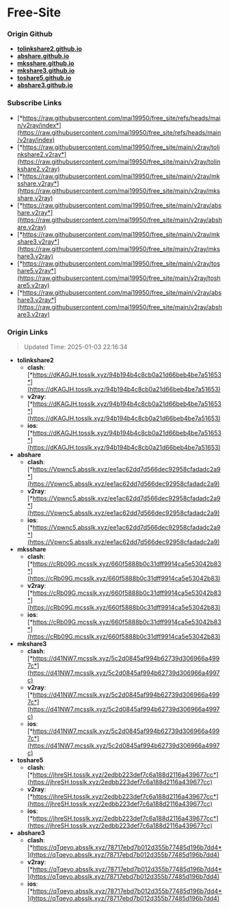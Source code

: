 # Free-Site

### Origin Github

- [**tolinkshare2.github.io**](https://github.com/tolinkshare2/tolinkshare2.github.io)
- [**abshare.github.io**](https://github.com/abshare/abshare.github.io)
- [**mksshare.github.io**](https://github.com/mksshare/mksshare.github.io)
- [**mkshare3.github.io**](https://github.com/mkshare3/mkshare3.github.io)
- [**toshare5.github.io**](https://github.com/toshare5/toshare5.github.io)
- [**abshare3.github.io**](https://github.com/abshare3/abshare3.github.io)

### Subscribe Links

- [*https://raw.githubusercontent.com/mai19950/free_site/refs/heads/main/v2ray/index*](https://raw.githubusercontent.com/mai19950/free_site/refs/heads/main/v2ray/index)
- [*https://raw.githubusercontent.com/mai19950/free_site/main/v2ray/tolinkshare2.v2ray*](https://raw.githubusercontent.com/mai19950/free_site/main/v2ray/tolinkshare2.v2ray)
- [*https://raw.githubusercontent.com/mai19950/free_site/main/v2ray/mksshare.v2ray*](https://raw.githubusercontent.com/mai19950/free_site/main/v2ray/mksshare.v2ray)
- [*https://raw.githubusercontent.com/mai19950/free_site/main/v2ray/abshare.v2ray*](https://raw.githubusercontent.com/mai19950/free_site/main/v2ray/abshare.v2ray)
- [*https://raw.githubusercontent.com/mai19950/free_site/main/v2ray/mkshare3.v2ray*](https://raw.githubusercontent.com/mai19950/free_site/main/v2ray/mkshare3.v2ray)
- [*https://raw.githubusercontent.com/mai19950/free_site/main/v2ray/toshare5.v2ray*](https://raw.githubusercontent.com/mai19950/free_site/main/v2ray/toshare5.v2ray)
- [*https://raw.githubusercontent.com/mai19950/free_site/main/v2ray/abshare3.v2ray*](https://raw.githubusercontent.com/mai19950/free_site/main/v2ray/abshare3.v2ray)

### Origin Links

> Updated Time: 2025-01-03 22:16:34

- **tolinkshare2**
  - **clash**: [*https://dKAGJH.tosslk.xyz/94b194b4c8cb0a21d66beb4be7a51653*](https://dKAGJH.tosslk.xyz/94b194b4c8cb0a21d66beb4be7a51653)
  - **v2ray**: [*https://dKAGJH.tosslk.xyz/94b194b4c8cb0a21d66beb4be7a51653*](https://dKAGJH.tosslk.xyz/94b194b4c8cb0a21d66beb4be7a51653)
  - **ios**: [*https://dKAGJH.tosslk.xyz/94b194b4c8cb0a21d66beb4be7a51653*](https://dKAGJH.tosslk.xyz/94b194b4c8cb0a21d66beb4be7a51653)
- **abshare**
  - **clash**: [*https://Vpwnc5.absslk.xyz/ee1ac62dd7d566dec92958cfadadc2a9*](https://Vpwnc5.absslk.xyz/ee1ac62dd7d566dec92958cfadadc2a9)
  - **v2ray**: [*https://Vpwnc5.absslk.xyz/ee1ac62dd7d566dec92958cfadadc2a9*](https://Vpwnc5.absslk.xyz/ee1ac62dd7d566dec92958cfadadc2a9)
  - **ios**: [*https://Vpwnc5.absslk.xyz/ee1ac62dd7d566dec92958cfadadc2a9*](https://Vpwnc5.absslk.xyz/ee1ac62dd7d566dec92958cfadadc2a9)
- **mksshare**
  - **clash**: [*https://cRb09G.mcsslk.xyz/660f5888b0c31dff9914ca5e53042b83*](https://cRb09G.mcsslk.xyz/660f5888b0c31dff9914ca5e53042b83)
  - **v2ray**: [*https://cRb09G.mcsslk.xyz/660f5888b0c31dff9914ca5e53042b83*](https://cRb09G.mcsslk.xyz/660f5888b0c31dff9914ca5e53042b83)
  - **ios**: [*https://cRb09G.mcsslk.xyz/660f5888b0c31dff9914ca5e53042b83*](https://cRb09G.mcsslk.xyz/660f5888b0c31dff9914ca5e53042b83)
- **mkshare3**
  - **clash**: [*https://d41NW7.mcsslk.xyz/5c2d0845af994b62739d306966a4997c*](https://d41NW7.mcsslk.xyz/5c2d0845af994b62739d306966a4997c)
  - **v2ray**: [*https://d41NW7.mcsslk.xyz/5c2d0845af994b62739d306966a4997c*](https://d41NW7.mcsslk.xyz/5c2d0845af994b62739d306966a4997c)
  - **ios**: [*https://d41NW7.mcsslk.xyz/5c2d0845af994b62739d306966a4997c*](https://d41NW7.mcsslk.xyz/5c2d0845af994b62739d306966a4997c)
- **toshare5**
  - **clash**: [*https://jhreSH.tosslk.xyz/2edbb223def7c6a188d2116a439677cc*](https://jhreSH.tosslk.xyz/2edbb223def7c6a188d2116a439677cc)
  - **v2ray**: [*https://jhreSH.tosslk.xyz/2edbb223def7c6a188d2116a439677cc*](https://jhreSH.tosslk.xyz/2edbb223def7c6a188d2116a439677cc)
  - **ios**: [*https://jhreSH.tosslk.xyz/2edbb223def7c6a188d2116a439677cc*](https://jhreSH.tosslk.xyz/2edbb223def7c6a188d2116a439677cc)
- **abshare3**
  - **clash**: [*https://qTqeyo.absslk.xyz/78717ebd7b012d355b77485d196b7dd4*](https://qTqeyo.absslk.xyz/78717ebd7b012d355b77485d196b7dd4)
  - **v2ray**: [*https://qTqeyo.absslk.xyz/78717ebd7b012d355b77485d196b7dd4*](https://qTqeyo.absslk.xyz/78717ebd7b012d355b77485d196b7dd4)
  - **ios**: [*https://qTqeyo.absslk.xyz/78717ebd7b012d355b77485d196b7dd4*](https://qTqeyo.absslk.xyz/78717ebd7b012d355b77485d196b7dd4)
